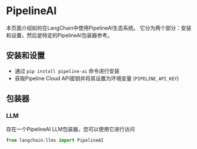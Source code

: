 # PipelineAI

本页面介绍如何在LangChain中使用PipelineAI生态系统。
它分为两个部分：安装和设置，然后是特定的PipelineAI包装器参考。

## 安装和设置
- 通过 `pip install pipeline-ai` 命令进行安装
- 获取Pipeline Cloud API密钥并将其设置为环境变量 (`PIPELINE_API_KEY`)

## 包装器
### LLM
存在一个PipelineAI LLM包装器，您可以使用它进行访问
```python
from langchain.llms import PipelineAI
```
